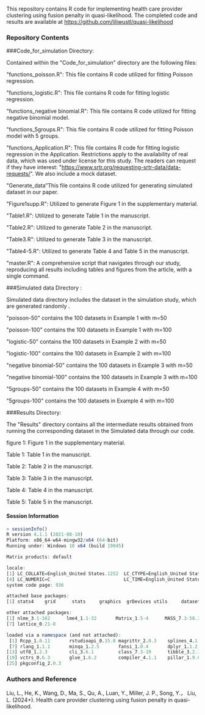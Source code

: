 This repository contains R code for implementing health care provider clustering using fusion penalty in quasi-likelihood. The completed code and results are available at https://github.com/liliwustl/quasi-likelihood

### Repository Contents

###Code_for_simulation Directory:

Contained within the "Code_for_simulation" directory are the following files:

"functions_poisson.R": This file contains R code utilized for fitting Poisson regression. 

"functions_logistic.R": This file contains R code for fitting logistic regression. 

"functions_negative binomial.R": This file contains R code utilized for fitting negative binomial model. 

"functions_5groups.R": This file contains R code utilized for fitting Poisson model with 5 groups. 

"functions_Application.R": This file contains R code for fitting logistic regression in the Application. Restrictions apply to the availability of real data, which was used under license for this study. The readers can request if they have interest:
"https://www.srtr.org/requesting-srtr-data/data-requests/". We also include a mock dataset.

"Generate_data”This file contains R code utilized for generating simulated dataset in our paper. 

"Figure1supp.R": Utilized to generate Figure 1 in the supplementary material.

"Table1.R": Utilized to generate Table 1 in the manuscript.

"Table2.R": Utilized to generate Table 2 in the manuscript.

"Table3.R": Utilized to generate Table 3 in the manuscript.

"Table4-5.R": Utilized to generate Table 4 and Table 5 in the manuscript.

"master.R": A comprehensive script that navigates through our study, reproducing all results including tables and figures from the article, with a single command.

###Simulated data Directory :

Simulated data directory includes the dataset in the simulation study, which are generated randomly .

"poisson-50" contains the 100 datasets in Example 1 with m=50

"poisson-100" contains the 100 datasets in Example 1 with m=100

"logistic-50" contains the 100 datasets in Example 2 with m=50

"logistic-100" contains the 100 datasets in Example 2 with m=100

"negative binomial-50" contains the 100 datasets in Example 3 with m=50

"negative binomial-100" contains the 100 datasets in Example 3 with m=100

"5groups-50" contains the 100 datasets in Example 4 with m=50

"5groups-100" contains the 100 datasets in Example 4 with m=100


###Results Directory:

The "Results" directory contains all the intermediate results obtained from running the corresponding dataset in the Simulated data through our code.
 
figure 1:  Figure 1 in the supplementary material.

Table 1:  Table 1 in the manuscript.

Table 2:  Table 2 in the manuscript.

Table 3:  Table 3 in the manuscript.

Table 4:  Table 4 in the manuscript.

Table 5:  Table 5 in the manuscript.


#### Session Information
```R
> sessionInfo()
R version 4.1.1 (2021-08-10)
Platform: x86_64-w64-mingw32/x64 (64-bit)
Running under: Windows 10 x64 (build 19045)

Matrix products: default

locale:
[1] LC_COLLATE=English_United States.1252  LC_CTYPE=English_United States.1252    LC_MONETARY=English_United States.1252
[4] LC_NUMERIC=C                           LC_TIME=English_United States.1252    
system code page: 936

attached base packages:
[1] stats4    grid      stats     graphics  grDevices utils     datasets  methods   base     

other attached packages:
[1] nlme_3.1-162      lme4_1.1-32       Matrix_1.5-4      MASS_7.3-58.3     flexclust_1.4-1   modeltools_0.2-23
[7] lattice_0.21-8   

loaded via a namespace (and not attached):
 [1] Rcpp_1.0.11       rstudioapi_0.15.0 magrittr_2.0.3    splines_4.1.1     tidyselect_1.2.0  R6_2.5.1         
 [7] rlang_1.1.1       minqa_1.2.5       fansi_1.0.4       dplyr_1.1.2       tools_4.1.1       parallel_4.1.1   
[13] utf8_1.2.3        cli_3.6.1         class_7.3-19      tibble_3.2.1      lifecycle_1.0.4   nloptr_2.0.3     
[19] vctrs_0.6.3       glue_1.6.2        compiler_4.1.1    pillar_1.9.0      generics_0.1.3    boot_1.3-28      
[25] pkgconfig_2.0.3  
```
### Authors and Reference
 Liu, L., He, K., Wang, D., Ma, S., Qu, A., Luan, Y., Miller, J. P., Song, Y.， Liu, L. (2024+). Health care provider clustering using fusion penalty in quasi-likelihood. 


